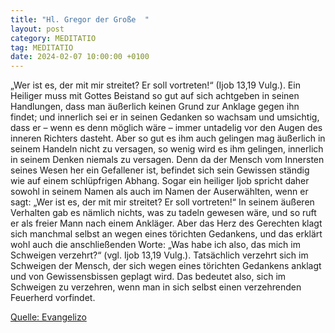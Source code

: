 ```yaml
---
title: "Hl. Gregor der Große  "
layout: post
category: MEDITATIO
tag: MEDITATIO
date: 2024-02-07 10:00:00 +0100
---
```

„Wer ist es, der mit mir streitet? Er soll vortreten!“ (Ijob 13,19 Vulg.). Ein Heiliger muss mit Gottes Beistand so gut auf sich achtgeben in seinen Handlungen, dass man äußerlich keinen Grund zur Anklage gegen ihn findet; und innerlich sei er in seinen Gedanken so wachsam und umsichtig, dass er – wenn es denn möglich wäre – immer untadelig vor den Augen des inneren Richters dasteht.<!--more-->
Aber so gut es ihm auch gelingen mag äußerlich in seinem Handeln nicht zu versagen, so wenig wird es ihm gelingen, innerlich in seinem Denken niemals zu versagen. Denn da der Mensch vom Innersten seines Wesen her ein Gefallener ist, befindet sich sein Gewissen ständig wie auf einem schlüpfrigen Abhang. Sogar ein heiliger Ijob spricht daher sowohl in seinem Namen als auch im Namen der Auserwählten, wenn er sagt: „Wer ist es, der mit mir streitet? Er soll vortreten!“ In seinem äußeren Verhalten gab es nämlich nichts, was zu tadeln gewesen wäre, und so ruft er als freier Mann nach einem Ankläger.
Aber das Herz des Gerechten klagt sich manchmal selbst an wegen eines törichten Gedankens, und das erklärt wohl auch die anschließenden Worte: „Was habe ich also, das mich im Schweigen verzehrt?“ (vgl. Ijob 13,19 Vulg.). Tatsächlich verzehrt sich im Schweigen der Mensch, der sich wegen eines törichten Gedankens anklagt und von Gewissensbissen geplagt wird. Das bedeutet also, sich im Schweigen zu verzehren, wenn man in sich selbst einen verzehrenden Feuerherd vorfindet.

[Quelle: Evangelizo](https://evangeliumtagfuertag.org/DE/gospel)